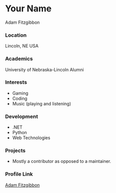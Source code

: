 # Your Name
Adam Fitzgibbon

### Location

Lincoln, NE USA 

### Academics

University of Nebraska-Lincoln Alumni

### Interests

- Gaming 
- Coding
- Music (playing and listening)

### Development

- .NET
- Python
- Web Technologies

### Projects

- Mostly a contributor as opposed to a maintainer.

### Profile Link

[Adam Fitzgibbon](https://github.com/adamfitzgibbon)